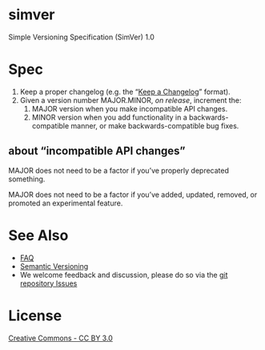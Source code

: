 # simver

Simple Versioning Specification (SimVer) 1.0

# Spec

1. Keep a proper changelog (e.g. the “[Keep a Changelog](http://keepachangelog.com/en/1.0.0/)” format).
2. Given a version number MAJOR.MINOR, _on release_, increment the:
   1. MAJOR version when you make incompatible API changes.
   2. MINOR version when you add functionality in a backwards-compatible manner, or make backwards-compatible bug fixes.

## about “incompatible API changes”

MAJOR does not need to be a factor if you’ve properly deprecated something.

MAJOR does not need to be a factor if you’ve added, updated, removed, or promoted an experimental feature.

# See Also

- [FAQ](FAQ.md)
- [Semantic Versioning](http://semver.org/)
- We welcome feedback and discussion, please do so via the [git repository Issues](https://github.com/drmuey/simver/issues)

# License

[Creative Commons - CC BY 3.0](https://creativecommons.org/licenses/by/3.0/)
